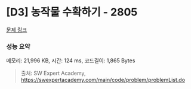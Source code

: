 # [D3] 농작물 수확하기 - 2805 

[문제 링크](https://swexpertacademy.com/main/code/problem/problemDetail.do?contestProbId=AV7GLXqKAWYDFAXB) 

### 성능 요약

메모리: 21,996 KB, 시간: 124 ms, 코드길이: 1,865 Bytes



> 출처: SW Expert Academy, https://swexpertacademy.com/main/code/problem/problemList.do